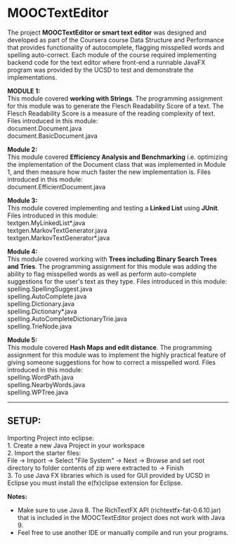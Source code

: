# MOOCTextEditor   

The project **MOOCTextEditor or smart text editor** was designed and developed as part of the Coursera course Data Structure and Performance that provides functionality of autocomplete, flagging misspelled words and spelling auto-correct. Each module of the course required implementing backend code for the text editor where front-end a runnable JavaFX program was provided by the UCSD to test and demonstrate the implementations.   

**MODULE 1:**   
  This module covered **working with Strings**. The programming assignment for this module was to generate the Flesch Readability Score of a text. The Flesch Readability Score is a measure of the reading complexity of text. Files introduced in this module:   
document.Document.java   
document.BasicDocument.java   

**Module 2:**   
  This module covered **Efficiency Analysis and Benchmarking** i.e. optimizing the implementation of the Document class that was implemented in Module 1, and then measure how much faster the new implementation is. Files introduced in this module:   
document.EfficientDocument.java   

**Module 3:**   
  This module covered implementing and testing a **Linked List** using **JUnit**. Files introduced in this module:   
textgen.MyLinkedList*.java   
textgen.MarkovTextGenerator.java    
textgen.MarkovTextGenerator*.java   

**Module 4:**   
  This module covered working with **Trees including Binary Search Trees and Tries**. The programming assignment for this module was adding the ability to flag misspelled words as well as perform auto-complete suggestions for the user's text as they type. Files introduced in this module:   
spelling.SpellingSuggest.java   
spelling.AutoComplete.java    
spelling.Dictionary.java   
spelling.Dictionary*.java   
spelling.AutoCompleteDictionaryTrie.java   
spelling.TrieNode.java    

**Module 5:**   
  This module covered **Hash Maps and edit distance**. The programming assignment for this module was to implement the highly practical feature of giving someone suggestions for how to correct a misspelled word. Files introduced in this module:   
spelling.WordPath.java   
spelling.NearbyWords.java   
spelling.WPTree.java   

----------------------------------------------------------------------------------------------------------------------------------------
   
## SETUP:   
Importing Project into eclipse:    
	1. Create a new Java Project in your workspace   
	2. Import the starter files:   
	  File -> Import -> Select "File System" -> Next -> Browse and set root directory to folder contents of zip were extracted to -> Finish   
  3. To use Java FX libraries which is used for GUI provided by UCSD in Eclipse you must install the e(fx)clipse extension for Eclipse. 

**Notes:**
* Make sure to use Java 8. The RichTextFX API (richtextfx-fat-0.6.10.jar) that is included in the MOOCTextEditor project does not work with Java 9.   
* Feel free to use another IDE or manually compile and run your programs.   
